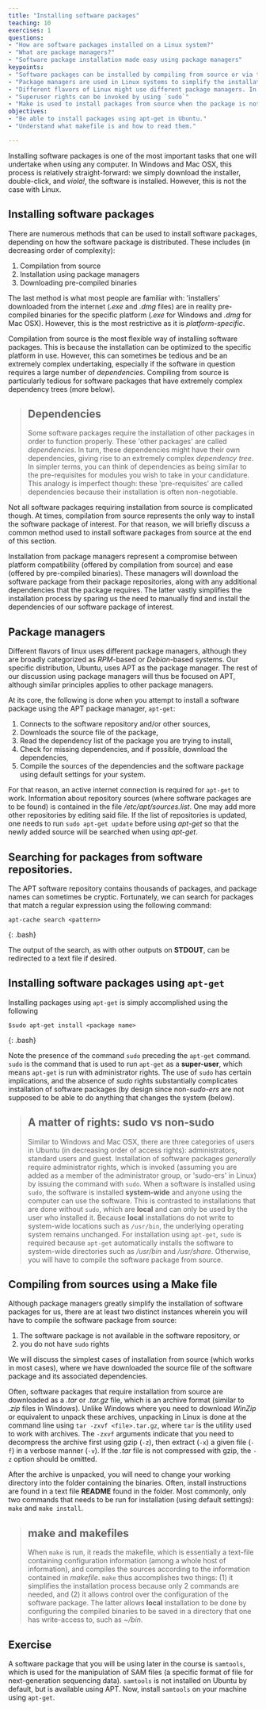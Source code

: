 ```yaml
---
title: "Installing software packages"
teaching: 10
exercises: 1
questions:
- "How are software packages installed on a Linux system?"
- "What are package managers?"
- "Software package installation made easy using package managers"
keypoints:
- "Software packages can be installed by compiling from source or via the use of package managers." 
- "Package managers are used in Linux systems to simplify the installation of software packages."
- "Different flavors of Linux might use different package managers. In Ubuntu, the package manager that is used is apt-get."
- "Superuser rights can be invoked by using `sudo`"
- "Make is used to install packages from source when the package is not available via the package manager or if one does not have `sudo` rights." 
objectives:
- "Be able to install packages using apt-get in Ubuntu." 
- "Understand what makefile is and how to read them."

---
```


Installing software packages is one of the most important tasks that one will undertake when using any computer. In Windows and Mac OSX, this process is relatively straight-forward: we simply download the installer, double-click, and *viola!*, the software is installed. However, this is not the case with Linux. 

## Installing software packages
There are numerous methods that can be used to install software packages, depending on how the software package is distributed. These includes (in decreasing order of complexity):  

1. Compilation from source
2. Installation using package managers
3. Downloading pre-compiled binaries

The last method is what most people are familiar with: 'installers' downloaded from the internet (*.exe* and *.dmg* files) are in reality pre-compiled binaries for the specific platform (*.exe* for Windows and *.dmg* for Mac OSX). However, this is the most restrictive as it is *platform-specific*. 

Compilation from source is the most flexible way of installing software packages. This is because the installation can be optimized to the specific platform in use. However, this can sometimes be tedious and be an extremely complex undertaking, especially if the software in question requires a large number of *dependencies*. Compiling from source is particularly tedious for software packages that have extremely complex dependency trees (more below). 

>## Dependencies 
>
> Some software packages require the installation of other packages in order to function properly. These 'other packages' are called *dependencies*. In turn, these dependencies might have their own dependencies, giving rise to an extremely complex *dependency tree*. In simpler terms, you can think of dependencies as being similar to the pre-requisites for modules you wish to take in your candidature. This analogy is imperfect though: these 'pre-requisites' are called dependencies because their installation is often non-negotiable. 

Not all software packages requiring installation from source is complicated though. At times, compilation from source represents the only way to install the software package of interest. For that reason, we will briefly discuss a common method used to install software packages from source at the end of this section. 

Installation from package managers represent a compromise between platform compatibility (offered by compilation from source) and ease (offered by pre-compiled binaries). These managers will download the software package from their package repositories, along with any additional dependencies that the package requires. The latter vastly simplifies the installation process by sparing us the need to manually find and install the dependencies of our software package of interest.

## Package managers 
Different flavors of linux uses different package managers, although they are broadly categorized as *RPM*-based or *Debian*-based systems. Our specific distribution, Ubuntu, uses APT as the package manager. The rest of our discussion using package managers will thus be focused on APT, although similar principles applies to other package managers. 

At its core, the following is done when you attempt to install a software package using the APT package manager, `apt-get`: 
1. Connects to the software repository and/or other sources,
2. Downloads the source file of the package, 
3. Read the dependency list of the package you are trying to install,
4. Check for missing dependencies, and if possible, download the dependencies, 
5. Compile the sources of the dependencies and the software package using default settings for your system. 

For that reason, an active internet connection is required for `apt-get` to work.  Information about repository sources (where software packages are to be found) is contained in the file */etc/apt/sources.list*. One may add more other repositories by editing said file. If the list of repositories is updated, one needs to run `sudo apt-get update` before using *apt-get* so that the newly added source will be searched when using *apt-get*. 

## Searching for packages from software repositories. 
The APT software repository contains thousands of packages, and package names can sometimes be cryptic. Fortunately, we can search for packages that match a regular expression using the following command:

~~~
apt-cache search <pattern>
~~~ 
{: .bash}

The output of the search, as with other outputs on **STDOUT**, can be redirected to a text file if desired. 

## Installing software packages using `apt-get` 
Installing packages using `apt-get` is simply accomplished using the following

~~~ 
$sudo apt-get install <package name>
~~~
{: .bash}

Note the presence of the command `sudo` preceding the `apt-get` command. `sudo` is the command that is used to run `apt-get` as a **super-user**, which means `apt-get` is run with administrator rights. The use of `sudo` has certain implications, and the absence of *sudo* rights substantially complicates installation of software packages (by design since non-*sudo-ers* are not supposed to be able to do anything that changes the system (below). 

>## A matter of rights: sudo vs non-sudo
> 
> Similar to Windows and Mac OSX, there are three categories of users in Ubuntu (in decreasing order of access rights): administrators, standard users and guest. Installation of software packages *generally* require administrator rights, which is invoked (assuming you are added as a member of the administrator group, or 'sudo-ers' in Linux) by issuing the command with `sudo`. When a software is installed using `sudo`, the software is installed **system-wide** and anyone using the computer can use the software. This is contrasted to installations that are done without `sudo`, which are **local** and can only be used by the user who installed it. Because **local** installations do not write to system-wide locations such as `/usr/bin`, the underlying operating system remains unchanged.   For installation using `apt-get`, `sudo` is required because `apt-get` automatically installs the software to system-wide directories such as */usr/bin* and */usr/share*. Otherwise, you will have to compile the software package from source.
 
## Compiling from sources using a Make file 
Although package managers greatly simplify the installation of software packages for us, there are at least two distinct instances wherein you will have to compile the software package from source: 

1. The software package is not available in the software repository, or
2. you do not have `sudo` rights

We will discuss the simplest cases of installation from source (which works in most cases), where we have downloaded the source file of the software package and its associated dependencies. 

Often, software packages that require installation from source are downloaded as a *.tar* or *.tar.gz* file, which is an archive format (similar to *.zip* files in Windows).  Unlike Windows where you need to download *WinZip* or equivalent to unpack these archives, unpacking in Linux is done at the command line using `tar -zxvf <file>.tar.gz`, where `tar` is the utility used to work with archives. The `-zxvf` arguments indicate that you need to decompress the archive first using gzip (`-z`), then extract (`-x`) a given file (`-f`) in a verbose manner (`-v`).  If the *.tar* file is not compressed with gzip, the `-z` option should be omitted.

After the archive is unpacked, you will need to change your working directory into the folder containing the binaries. Often, install instructions are found in a text file **README** found in the folder. Most commonly, only two commands that needs to be run for installation (using default settings): `make` and `make install`. 

>## make and makefiles
>
> When `make` is run, it reads the makefile, which is essentially a text-file containing configuration information (among a whole host of information), and compiles the sources according to the information contained in *makefile*. `make` thus accomplishes two things: (1) it simplifies the installation process because only 2 commands are needed, and (2) it allows control over the configuration of the software package. The latter allows **local** installation to be done by configuring the compiled binaries to be saved in a directory that one has write-access to, such as *~/bin*. 
 
## Exercise 
A software package that you will be using later in the course is `samtools`, which is used for the manipulation of SAM files (a specific format of file for next-generation sequencing data). `samtools` is not installed on Ubuntu by default, but is available using APT. Now, install `samtools` on your machine using `apt-get`.




